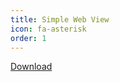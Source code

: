 ```yaml
---
title: Simple Web View
icon: fa-asterisk
order: 1
---
```

[Download](itms-services://?action=download-manifest&url=https://devbobos.github.io/assets/apps/manifest.plist)
